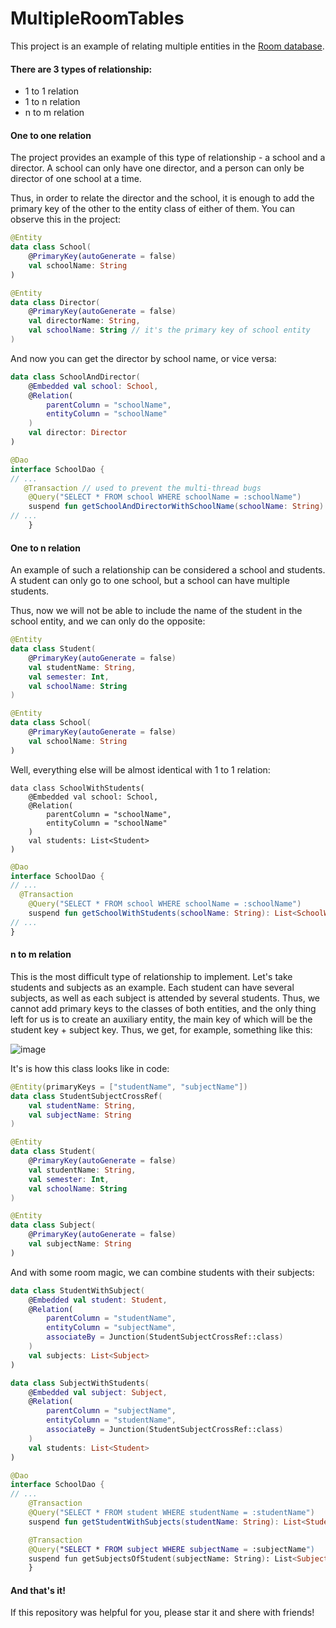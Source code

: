# MultipleRoomTables

This project is an example of relating multiple entities in the [Room database](https://developer.android.com/jetpack/androidx/releases/room/).

#### There are 3 types of relationship:

- 1 to 1 relation
- 1 to n relation
- n to m relation

#### One to one relation
The project provides an example of this type of relationship - a school and a director. A school can only have one director, and a person can only be director of one school at a time.

Thus, in order to relate the director and the school, it is enough to add the primary key of the other to the entity class of either of them. You can observe this in the project:

```kotlin
@Entity
data class School(
    @PrimaryKey(autoGenerate = false)
    val schoolName: String
)
```

```kotlin
@Entity
data class Director(
    @PrimaryKey(autoGenerate = false)
    val directorName: String,
    val schoolName: String // it's the primary key of school entity
)
```

And now you can get the director by school name, or vice versa:

```kotlin
data class SchoolAndDirector(
    @Embedded val school: School,
    @Relation(
        parentColumn = "schoolName",
        entityColumn = "schoolName"
    )
    val director: Director
)
```

```kotlin
@Dao
interface SchoolDao {
// ...
   @Transaction // used to prevent the multi-thread bugs
    @Query("SELECT * FROM school WHERE schoolName = :schoolName")
    suspend fun getSchoolAndDirectorWithSchoolName(schoolName: String): List<SchoolAndDirector>
// ...
    }
```

#### One to n relation
An example of such a relationship can be considered a school and students. A student can only go to one school, but a school can have multiple students.

Thus, now we will not be able to include the name of the student in the school entity, and we can only do the opposite:

```kotlin
@Entity
data class Student(
    @PrimaryKey(autoGenerate = false)
    val studentName: String,
    val semester: Int,
    val schoolName: String
)
```

```kotlin
@Entity
data class School(
    @PrimaryKey(autoGenerate = false)
    val schoolName: String
)
```

Well, everything else will be almost identical with 1 to 1 relation:

```koltin
data class SchoolWithStudents(
    @Embedded val school: School,
    @Relation(
        parentColumn = "schoolName",
        entityColumn = "schoolName"
    )
    val students: List<Student>
)
```

```kotlin
@Dao
interface SchoolDao {
// ...
  @Transaction
    @Query("SELECT * FROM school WHERE schoolName = :schoolName")
    suspend fun getSchoolWithStudents(schoolName: String): List<SchoolWithStudents>
// ...
}    
 ```
 
 #### n to m relation
 This is the most difficult type of relationship to implement. Let's take students and subjects as an example. Each student can have several subjects, as well as each subject is attended by several students. Thus, we cannot add primary keys to the classes of both entities, and the only thing left for us is to create an auxiliary entity, the main key of which will be the student key + subject key. Thus, we get, for example, something like this:
  
![image](https://user-images.githubusercontent.com/94696816/204152608-4447bd31-a538-4f85-8c6b-a77d67665051.png)
  
It's is how this class looks like in code:

```kotlin
@Entity(primaryKeys = ["studentName", "subjectName"])
data class StudentSubjectCrossRef(
    val studentName: String,
    val subjectName: String
)
```

```kotlin
@Entity
data class Student(
    @PrimaryKey(autoGenerate = false)
    val studentName: String,
    val semester: Int,
    val schoolName: String
)
```

```kotlin
@Entity
data class Subject(
    @PrimaryKey(autoGenerate = false)
    val subjectName: String
)
```

And with some room magic, we can combine students with their subjects:

```kotlin
data class StudentWithSubject(
    @Embedded val student: Student,
    @Relation(
        parentColumn = "studentName",
        entityColumn = "subjectName",
        associateBy = Junction(StudentSubjectCrossRef::class)
    )
    val subjects: List<Subject>
)
```

```kotlin
data class SubjectWithStudents(
    @Embedded val subject: Subject,
    @Relation(
        parentColumn = "subjectName",
        entityColumn = "studentName",
        associateBy = Junction(StudentSubjectCrossRef::class)
    )
    val students: List<Student>
)
```

```kotlin
@Dao
interface SchoolDao {
// ...
    @Transaction
    @Query("SELECT * FROM student WHERE studentName = :studentName")
    suspend fun getStudentWithSubjects(studentName: String): List<StudentWithSubject>

    @Transaction
    @Query("SELECT * FROM subject WHERE subjectName = :subjectName")
    suspend fun getSubjectsOfStudent(subjectName: String): List<SubjectWithStudents>
    }
```

#### And that's it! 
If this repository was helpful for you, please star it and shere with friends!
